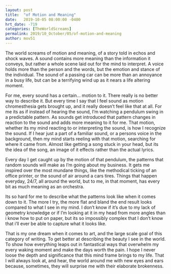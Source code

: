 ```yaml
---
layout: post
title:  "of Motion and Meaning"
date:   2019-10-05 08:00:00 -0400
hrt_date: -719
categories: [TheWorldScreams]
permalink: 2019/10_October/05/of-motion-and-meaning
author: mov51
---
```

The world screams of motion and meaning, of a story told in echos and shock waves. A sound contains more meaning than the information it conveys, but rather a whole scene laid out for the mind to interpret. A voice holds more than the person and the words, but the emotion and stance of the individual. The sound of a passing car can be more than an annoyance in a busy life, but can be a terrifying wind up as it nears a life altering moment.

For me, every sound has a certain… motion to it. There really is no better way to describe it. But every time I say that I feel sound as motion chromesthesia gets brought up, and it really doesn’t feel like that at all. For me its as if instead of hearing the sound, I’m watching a pendulum swing in a predictable pattern. As sounds get introduced that pattern changes in reaction to the sound and adds more meaning to it for me. That motion, whether its my mind reacting to or interpreting the sound, is how I recognize the sound. If I hear just a part of a familiar sound, or a persons voice in the background, then my mind starts reeling with that motion, searching for where it came from. Almost like getting a song stuck in your head, but its the idea of the song, an image of it effects rather than the actual lyrics.

Every day I get caught up by the motion of that pendulum, the patterns that random sounds will make as I’m going about my business. It gets me inspired over the most mundane things, like the methodical ticking of an office printer, or the sound of air around a cars tires. Things that happen everyday, 24/7, all around the world, but to me, in that moment, has every bit as much meaning as an orchestra.

Its so hard for me to describe what the patterns look like when it comes down to it. The more I try, the more flat and bland the end result looks compared to what I see in my mind. I don’t know if it’s due to my lack of geometry knowledge or if I’m looking at it in my head from more angles than i know how to put on paper, but its so impossibly complex that I don’t know that i’ll ever be able to capture what it looks like.

That is my one dream when it comes to art, and the large scale goal of this category of writing. To get better at describing the beauty I see in the world. To show how everything leaps out in fantastical ways that overwhelm my every waking moment and make the days worth the pain.
I hope I never loose the depth and significance that this mind frame brings to my life. That I will always look at, and hear, the world around me with new eyes and ears because, sometimes, they will surprise me with their elaborate brokenness. 